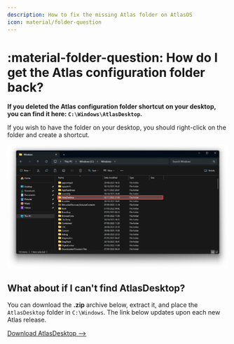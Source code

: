 ```yaml
---
description: How to fix the missing Atlas folder on AtlasOS
icon: material/folder-question
---
```


# :material-folder-question: How do I get the Atlas configuration folder back?

**If you deleted the Atlas configuration folder shortcut on your desktop, you can find it here: `C:\Windows\AtlasDesktop`.**

If you wish to have the folder on your desktop, you should right-click on the folder and create a shortcut.

![The AtlasDesktop folder on an AtlasOS installation, which is located in the Windows folder](../../assets/images/atlasdesktop-windows-folder.webp)

## What about if I can't find AtlasDesktop?

You can download the **.zip** archive below, extract it, and place the `AtlasDesktop` folder in `C:\Windows`. The link below updates upon each new Atlas release.

[Download AtlasDesktop -->](https://download-directory.github.io/?url=https%3A%2F%2Fgithub.com%2FAtlas-OS%2FAtlas%2Ftree%2F0.4.0%2Fsrc%2Fplaybook%2FExecutables%2FAtlasDesktop)